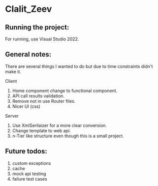 # Clalit_Zeev

Running the project:
--------------------
For running, use Visual Studio 2022.


General notes:
--------------
There are several things I wanted to do but due to time constraints didn't make it.

Client
1. Home component change to functional component.
2. API call results validation.
3. Remove not in use Router files.
4. Nicer UI (css)

Server
1. Use XmlSerilaizer for a more clear conversion.
2. Change template to web api.
3. n-Tier like structure even though this is a small project.


Future todos:
-------------
1) custom exceptions
2) cache
3) mock api testing
4) failure test cases
